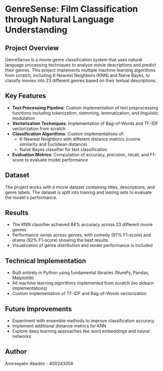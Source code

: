 # GenreSense: Film Classification through Natural Language Understanding

## Project Overview
GenreSense is a movie genre classification system that uses natural language processing techniques to analyze movie descriptions and predict their genres. This project implements multiple machine learning algorithms from scratch, including K-Nearest Neighbors (KNN) and Naive Bayes, to classify movies into 23 different genres based on their textual descriptions.

## Key Features
- **Text Processing Pipeline**: Custom implementation of text preprocessing functions including tokenization, stemming, lemmatization, and linguistic modulation
- **Vectorization Techniques**: Implementation of Bag-of-Words and TF-IDF vectorization from scratch
- **Classification Algorithms**: Custom implementations of:
  - K-Nearest Neighbors with different distance metrics (cosine similarity and Euclidean distance)
  - Naive Bayes classifier for text classification
- **Evaluation Metrics**: Computation of accuracy, precision, recall, and F1-score to evaluate model performance

## Dataset
The project works with a movie dataset containing titles, descriptions, and genre labels. The dataset is split into training and testing sets to evaluate the model's performance.

## Results
- The KNN classifier achieved 84% accuracy across 23 different movie genres
- Performance varies across genres, with comedy (97% F1-score) and drama (92% F1-score) showing the best results
- Visualization of genre distribution and model performance is included

## Technical Implementation
- Built entirely in Python using fundamental libraries (NumPy, Pandas, Matplotlib)
- All machine learning algorithms implemented from scratch (no sklearn implementations)
- Custom implementation of TF-IDF and Bag-of-Words vectorization

## Future Improvements
- Experiment with ensemble methods to improve classification accuracy
- Implement additional distance metrics for KNN
- Explore deep learning approaches like word embeddings and neural networks

## Author
Amirsepehr Abedini - 400243056
